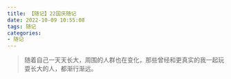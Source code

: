 ```yaml
---
title: 【随记】22国庆随记
date: 2022-10-09 10:55:08
tags: 随记
categories:
- 随记
---
```

>随着自己一天天长大，周围的人群也在变化，那些曾经和更真实的我一起玩耍长大的人，都渐行渐远。





